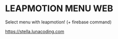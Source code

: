 # LEAPMOTION MENU WEB

Select menu with leapmotion! (+ firebase command)

https://stella.lunacoding.com
